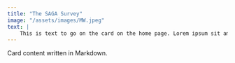 ```yaml
---
title: "The SAGA Survey"
image: "/assets/images/MW.jpeg"
text: |
    This is text to go on the card on the home page. Lorem ipsum sit amet sit veroeros sed amet blandit consequat veroeros lorem blandit adipiscing et feugiat phasellus tempus dolore ipsum lorem dolore.
---
```


Card content written in Markdown.